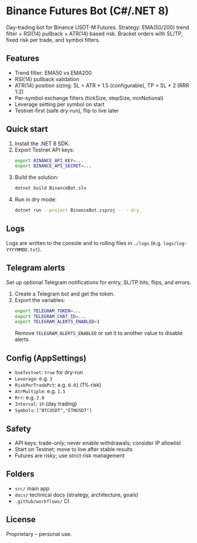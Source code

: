 # Binance Futures Bot (C#/.NET 8)

Day-trading bot for Binance USDT-M Futures. Strategy: EMA(50/200) trend filter + RSI(14) pullback + ATR(14) based risk. Bracket orders with SL/TP, fixed risk per trade, and symbol filters.

## Features
- Trend filter: EMA50 vs EMA200
- RSI(14) pullback validation
- ATR(14) position sizing: SL = ATR * 1.5 (configurable), TP = SL * 2 (RRR 1:2)
- Per-symbol exchange filters (tickSize, stepSize, minNotional)
- Leverage setting per symbol on start
- Testnet-first (safe dry-run), flip to live later

## Quick start
1. Install the .NET 8 SDK.
2. Export Testnet API keys:
   ```bash
   export BINANCE_API_KEY=...
   export BINANCE_API_SECRET=...
   ```
3. Build the solution:
   ```bash
   dotnet build BinanceBot.sln
   ```
4. Run in dry mode:
   ```bash
   dotnet run --project BinanceBot.csproj -- --dry
   ```

## Logs
Logs are written to the console and to rolling files in `./logs` (e.g. `logs/log-YYYYMMDD.txt`).

## Telegram alerts
Set up optional Telegram notifications for entry, SL/TP hits, flips, and errors.

1. Create a Telegram bot and get the token.
2. Export the variables:
   ```bash
   export TELEGRAM_TOKEN=...
   export TELEGRAM_CHAT_ID=...
   export TELEGRAM_ALERTS_ENABLED=1
   ```
   Remove `TELEGRAM_ALERTS_ENABLED` or set it to another value to disable alerts.
## Config (AppSettings)
- `UseTestnet`: `true` for dry-run
- `Leverage`: e.g. `3`
- `RiskPerTradePct`: e.g. `0.01` (1% risk)
- `AtrMultiple`: e.g. `1.5`
- `Rrr`: e.g. `2.0`
- `Interval`: `1h` (day trading)
- `Symbols`: `["BTCUSDT","ETHUSDT"]`

## Safety
- API keys: trade-only; never enable withdrawals; consider IP allowlist
- Start on Testnet; move to live after stable results
- Futures are risky; use strict risk management

## Folders
- `src/` main app
- `docs/` technical docs (strategy, architecture, goals)
- `.github/workflows/` CI

## License
Proprietary – personal use.
